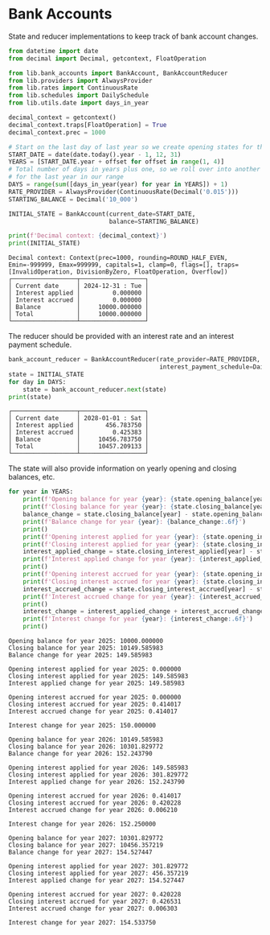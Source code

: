 # Bank Accounts

State and reducer implementations to keep track of bank account changes.


```python
from datetime import date
from decimal import Decimal, getcontext, FloatOperation

from lib.bank_accounts import BankAccount, BankAccountReducer
from lib.providers import AlwaysProvider
from lib.rates import ContinuousRate
from lib.schedules import DailySchedule
from lib.utils.date import days_in_year

decimal_context = getcontext()
decimal_context.traps[FloatOperation] = True
decimal_context.prec = 1000

# Start on the last day of last year so we create opening states for the first year in our range
START_DATE = date(date.today().year - 1, 12, 31)
YEARS = [START_DATE.year + offset for offset in range(1, 4)]
# Total number of days in years plus one, so we roll over into another year and create closing states
# for the last year in our range
DAYS = range(sum([days_in_year(year) for year in YEARS]) + 1)
RATE_PROVIDER = AlwaysProvider(ContinuousRate(Decimal('0.015')))
STARTING_BALANCE = Decimal('10_000')

INITIAL_STATE = BankAccount(current_date=START_DATE,
                            balance=STARTING_BALANCE)

print(f'Decimal context: {decimal_context}')
print(INITIAL_STATE)
```

    Decimal context: Context(prec=1000, rounding=ROUND_HALF_EVEN, Emin=-999999, Emax=999999, capitals=1, clamp=0, flags=[], traps=[InvalidOperation, DivisionByZero, FloatOperation, Overflow])
    ┌──────────────────┬──────────────────┐
    │ Current date     │ 2024-12-31 : Tue │
    │ Interest applied │         0.000000 │
    │ Interest accrued │         0.000000 │
    │ Balance          │     10000.000000 │
    │ Total            │     10000.000000 │
    └──────────────────┴──────────────────┘


The reducer should be provided with an interest rate and an interest payment schedule.


```python
bank_account_reducer = BankAccountReducer(rate_provider=RATE_PROVIDER,
                                          interest_payment_schedule=DailySchedule())
state = INITIAL_STATE
for day in DAYS:
    state = bank_account_reducer.next(state)
print(state)
```

    ┌──────────────────┬──────────────────┐
    │ Current date     │ 2028-01-01 : Sat │
    │ Interest applied │       456.783750 │
    │ Interest accrued │         0.425383 │
    │ Balance          │     10456.783750 │
    │ Total            │     10457.209133 │
    └──────────────────┴──────────────────┘


The state will also provide information on yearly opening and closing balances, etc.


```python
for year in YEARS:
    print(f'Opening balance for year {year}: {state.opening_balance[year]:.6f}')
    print(f'Closing balance for year {year}: {state.closing_balance[year]:.6f}')
    balance_change = state.closing_balance[year] - state.opening_balance[year]
    print(f'Balance change for year {year}: {balance_change:.6f}')
    print()
    print(f'Opening interest applied for year {year}: {state.opening_interest_applied[year]:.6f}')
    print(f'Closing interest applied for year {year}: {state.closing_interest_applied[year]:.6f}')
    interest_applied_change = state.closing_interest_applied[year] - state.opening_interest_applied[year]
    print(f'Interest applied change for year {year}: {interest_applied_change:.6f}')
    print()
    print(f'Opening interest accrued for year {year}: {state.opening_interest_accrued[year]:.6f}')
    print(f'Closing interest accrued for year {year}: {state.closing_interest_accrued[year]:.6f}')
    interest_accrued_change = state.closing_interest_accrued[year] - state.opening_interest_accrued[year]
    print(f'Interest accrued change for year {year}: {interest_accrued_change:.6f}')
    print()
    interest_change = interest_applied_change + interest_accrued_change
    print(f'Interest change for year {year}: {interest_change:.6f}')
    print()
```

    Opening balance for year 2025: 10000.000000
    Closing balance for year 2025: 10149.585983
    Balance change for year 2025: 149.585983
    
    Opening interest applied for year 2025: 0.000000
    Closing interest applied for year 2025: 149.585983
    Interest applied change for year 2025: 149.585983
    
    Opening interest accrued for year 2025: 0.000000
    Closing interest accrued for year 2025: 0.414017
    Interest accrued change for year 2025: 0.414017
    
    Interest change for year 2025: 150.000000
    
    Opening balance for year 2026: 10149.585983
    Closing balance for year 2026: 10301.829772
    Balance change for year 2026: 152.243790
    
    Opening interest applied for year 2026: 149.585983
    Closing interest applied for year 2026: 301.829772
    Interest applied change for year 2026: 152.243790
    
    Opening interest accrued for year 2026: 0.414017
    Closing interest accrued for year 2026: 0.420228
    Interest accrued change for year 2026: 0.006210
    
    Interest change for year 2026: 152.250000
    
    Opening balance for year 2027: 10301.829772
    Closing balance for year 2027: 10456.357219
    Balance change for year 2027: 154.527447
    
    Opening interest applied for year 2027: 301.829772
    Closing interest applied for year 2027: 456.357219
    Interest applied change for year 2027: 154.527447
    
    Opening interest accrued for year 2027: 0.420228
    Closing interest accrued for year 2027: 0.426531
    Interest accrued change for year 2027: 0.006303
    
    Interest change for year 2027: 154.533750
    

